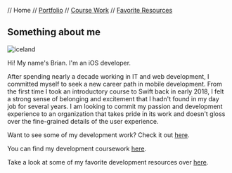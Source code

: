 // Home // [Portfolio](portfolio.md) // [Course Work](course-work.md) // [Favorite Resources](favorite-resources.md)

## Something about me

![iceland](https://github.com/brianeatsbeets/brianeatsbeets.github.io/assets/94752449/7f914ee2-6840-4d42-a948-3993a82eb8d7)

Hi! My name's Brian. I'm an iOS developer.

After spending nearly a decade working in IT and web development, I committed myself to seek a new career path in mobile development. From the first time I took an introductory course to Swift back in early 2018, I felt a strong sense of belonging and excitement that I hadn't found in my day job for several years. I am looking to commit my passion and development experience to an organization that takes pride in its work and doesn't gloss over the fine-grained details of the user experience.

Want to see some of my development work? Check it out [here](portfolio.md).

You can find my development coursework [here](course-work.md).

Take a look at some of my favorite development resources over [here](favorite-resources.md).
